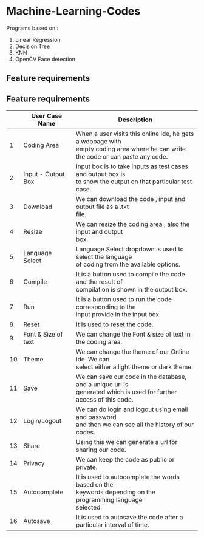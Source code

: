 # Machine-Learning-Codes

Programs based on :

1. Linear Regression
2. Decision Tree
3. KNN
4. OpenCV Face detection 






## Feature requirements  
  
## Feature requirements  
  
|    |   User Case Name      | Description                                                                                                                              |
|----|-----------------------|------------------------------------------------------------------------------------------------------------------------------------------|
| 1  | Coding Area           | When a user visits this online ide, he gets a webpage with<br> empty coding area where he can write the code or can paste any code.<br>  |
| 2  | Input - Output Box    | Input box is to take inputs as test cases and output box is<br>to show the output on that particular test case.                          |
| 3  | Download              | We can download the code , input and output file as a .txt<br>file.                                                                      |
| 4  | Resize                | We can resize the coding area , also the input and output<br>box.                                                                        |
| 5  | Language Select       | Language Select dropdown is used to select the language<br>of coding from the available options.                                         |
| 6  | Compile               | It is a button used to compile the code and the result of<br>compilation is shown in the output box.                                     |
| 7  | Run                   | It is a button used to run the code corresponding to the<br>input provide in the input box.                                              |
| 8  | Reset                 | It is used to reset the code.                                                                                                            |
| 9  | Font & Size of text   | We can change the Font & size of text in the coding area.                                                                                |
| 10 | Theme                 | We can change the theme of our Online Ide. We can<br>select either a light theme or dark theme.                                          |
| 11 | Save                  | We can save our code in the database, and a unique url is<br>generated which is used for further access of this code.                    |
| 12 | Login/Logout          | We can do login and logout using email and password<br>and then we can see all the history of our codes.                                 |
| 13 | Share                 | Using this we can generate a url for sharing our code.                                                                                   |
| 14 | Privacy               | We can keep the code as public or private.                                                                                               |
| 15 | Autocomplete          | It is used to autocomplete the words based on the<br>keywords depending on the programming language<br>selected.                         |
| 16 | Autosave              | It is used to autosave the code after a particular interval of time.                       |
